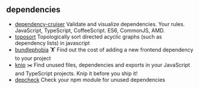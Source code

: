 ## dependencies

- [dependency-cruiser](https://github.com/sverweij/dependency-cruiser) Validate and visualize dependencies. Your rules. JavaScript, TypeScript, CoffeeScript. ES6, CommonJS, AMD.
- [toposort](https://github.com/marcelklehr/toposort) Topologically sort directed acyclic graphs (such as dependency lists) in javascript
- [bundlephobia](https://github.com/pastelsky/bundlephobia) 🏋️ Find out the cost of adding a new frontend dependency to your project
- [knip](https://github.com/webpro/knip) ✂️  Find unused files, dependencies and exports in your JavaScript and TypeScript projects. Knip it before you ship it!
- [depcheck](https://github.com/depcheck/depcheck) Check your npm module for unused dependencies